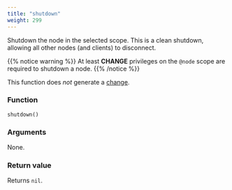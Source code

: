 ```yaml
---
title: "shutdown"
weight: 299
---
```


Shutdown the node in the selected scope. This is a clean shutdown, allowing all other nodes (and clients) to disconnect.

{{% notice warning %}}
At least **CHANGE** privileges on the `@node` scope are required to shutdown a node.
{{% /notice %}}

This function does *not* generate a [change](../../overview/changes).

### Function

`shutdown()`

### Arguments

None.

### Return value

Returns `nil`.
